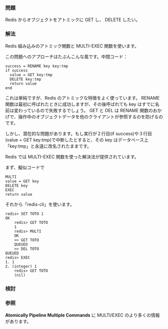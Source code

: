 ### 問題

Redis からオブジェクトをアトミックに GET し、 DELETE したい。

### 解法

Redis 組み込みのアトミック関数と MULTI-EXEC 関数を使います。

この問題へのアプローチはたぶんこんな風です。中間コード：

    success = RENAME key key:tmp
    if success
      value = GET key:tmp
      DELETE key:tmp
      return value
    end

これは単純ですが、Redis のアトミックな特徴をよく使っています。
RENAME 関数は最初に呼ばれたときに成功しますが、その後呼ばれても key はすでに名前は変わっているので失敗するでしょう。
GET と DEL は RENAME 関数のおかげで、操作中のオブジェクトデータを他のクライアントが参照するのを防げるのです。


しかし、潜在的な問題があります。もし実行が２行目(if success)や３行目(value = GET key:tmp)で中断したとすると、その key はデータベース上「key:tmp」と永遠に改名されたままです。

Redis では MULTI-EXEC 関数を使った解決法が提供されています。

まず、擬似コードで

	MULTI
	value = GET key
	DELETE key
	EXEC
	return value

それから「redis-cli」を使います。

	redis> SET TOTO 1
	OK
        redis> GET TOTO
        1
        redis> MULTI
        OK
        >> GET TOTO
        QUEUED
        >> DEL TOTO
	QUEUED
	redis> EXEC
	1. 1
	2. (integer) 1
        redis> GET TOTO
        (nil)
	
### 検討

### 参照

**Atomically Pipeline Multiple Commands** に MULTI/EXEC のより多くの情報があります。
